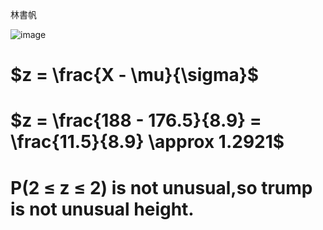 林書帆

![image](https://github.com/user-attachments/assets/476cc0c9-d45a-40e7-a629-a802a2174ece)

# $z = \frac{X - \mu}{\sigma}$
# $z = \frac{188 - 176.5}{8.9} = \frac{11.5}{8.9} \approx 1.2921$

# P(2 ≤ z ≤ 2) is not unusual,so trump is not unusual height.

